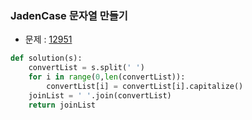 ### JadenCase 문자열 만들기

- 문제 : [12951](https://programmers.co.kr/learn/courses/30/lessons/12951)

~~~python
def solution(s):
    convertList = s.split(' ')
    for i in range(0,len(convertList)):
        convertList[i] = convertList[i].capitalize()
    joinList = ' '.join(convertList)
    return joinList
~~~

